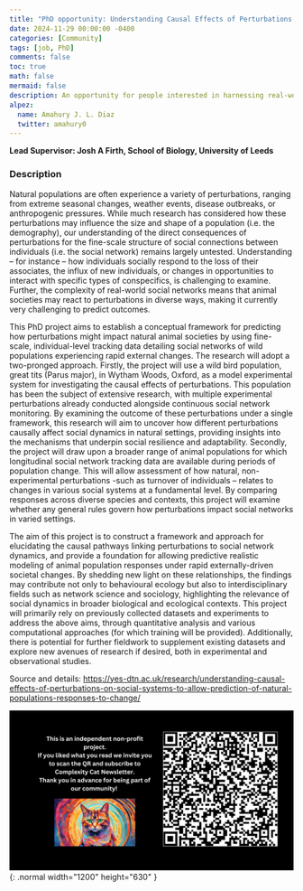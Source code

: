 ```yaml
---
title: "PhD opportunity: Understanding Causal Effects of Perturbations on Social Systems to Allow Prediction of Natural Populations’ Responses to Change"
date: 2024-11-29 00:00:00 -0400
categories: [Community]
tags: [job, PhD]
comments: false
toc: true
math: false
mermaid: false
description: An opportunity for people interested in harnessing real-world network experiments to aid prediction of how natural social systems will respond to change and perturbations.
alpez:
  name: Amahury J. L. Diaz
  twitter: amahury0
---
```

**Lead Supervisor: Josh A Firth, School of Biology, University of Leeds**

### Description
Natural populations are often experience a variety of perturbations, ranging from extreme seasonal changes, weather events, disease outbreaks, or anthropogenic pressures. While much research has considered how these perturbations may influence the size and shape of a population (i.e. the demography), our understanding of the direct consequences of perturbations for the fine-scale structure of social connections between individuals (i.e. the social network) remains largely untested. Understanding – for instance – how individuals socially respond to the loss of their associates, the influx of new individuals, or changes in opportunities to interact with specific types of conspecifics, is challenging to examine. Further, the complexity of real-world social networks means that animal societies may react to perturbations in diverse ways, making it currently very challenging to predict outcomes.

This PhD project aims to establish a conceptual framework for predicting how perturbations might impact natural animal societies by using fine-scale, individual-level tracking data detailing social networks of wild populations experiencing rapid external changes. The research will adopt a two-pronged approach. Firstly, the project will use a wild bird population, great tits (Parus major), in Wytham Woods, Oxford, as a model experimental system for investigating the causal effects of perturbations. This population has been the subject of extensive research, with multiple experimental perturbations already conducted alongside continuous social network monitoring. By examining the outcome of these perturbations under a single framework, this research will aim to uncover how different perturbations causally affect social dynamics in natural settings, providing insights into the mechanisms that underpin social resilience and adaptability. Secondly, the project will draw upon a broader range of animal populations for which longitudinal social network tracking data are available during periods of population change. This will allow assessment of how natural, non-experimental perturbations -such as turnover of individuals – relates to changes in various social systems at a fundamental level. By comparing responses across diverse species and contexts, this project will examine whether any general rules govern how perturbations impact social networks in varied settings.

The aim of this project is to construct a framework and approach for elucidating the causal pathways linking perturbations to social network dynamics, and provide a foundation for allowing predictive realistic modeling of animal population responses under rapid externally-driven societal changes. By shedding new light on these relationships, the findings may contribute not only to behavioural ecology but also to interdisciplinary fields such as network science and sociology, highlighting the relevance of social dynamics in broader biological and ecological contexts. This project will primarily rely on previously collected datasets and experiments to address the above aims, through quantitative analysis and various computational approaches (for which training will be provided). Additionally, there is potential for further fieldwork to supplement existing datasets and explore new avenues of research if desired, both in experimental and observational studies.

Source and details: https://yes-dtn.ac.uk/research/understanding-causal-effects-of-perturbations-on-social-systems-to-allow-prediction-of-natural-populations-responses-to-change/

![Desktop View](/assets/img/fix/complexity-cat-newsletter.png){: .normal width="1200" height="630" }
